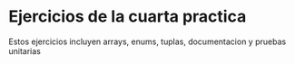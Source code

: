# Ejercicios de la cuarta practica

Estos ejercicios incluyen arrays, enums, tuplas, documentacion y pruebas unitarias